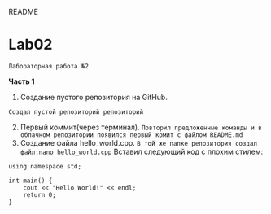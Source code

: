 README
# Lab02
```Лабораторная работа №2```

**Часть 1**

   1. Создание пустого репозитория на GitHub.
   
```Создал пустой репозиторий репозиторий```

   2. Первый коммит(через терминал).
```Повторил предложенные команды и в облачном репозитории появился первый комит с файлом README.md```
   3. Создание файла hello_world.cpp.
```В той же папке репозитория создал файл:nano hello_world.cpp```
Вставил следующий код с плохим стилем:

```#include <iostream>
using namespace std;

int main() {
    cout << "Hello World!" << endl;
    return 0;
}
